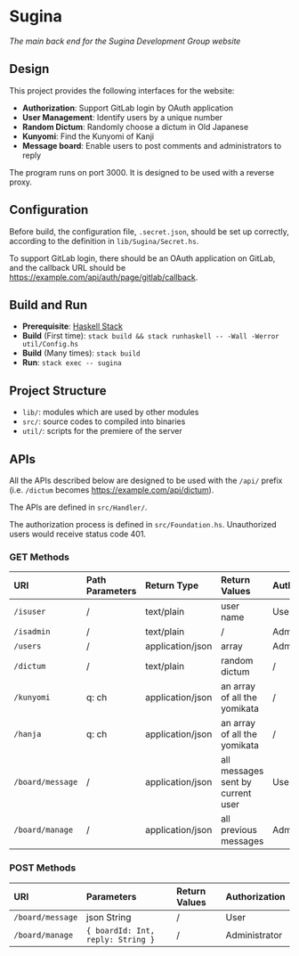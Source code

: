 # Sugina

_The main back end for the Sugina Development Group website_

## Design

This project provides the following interfaces for the website:

* **Authorization**: Support GitLab login by OAuth application
* **User Management**: Identify users by a unique number
* **Random Dictum**: Randomly choose a dictum in Old Japanese
* **Kunyomi**: Find the Kunyomi of Kanji
* **Message board**: Enable users to post comments and administrators to reply

The program runs on port 3000. It is designed to be used with a reverse proxy.

## Configuration

Before build, the configuration file, `.secret.json`, should be set up correctly, according to the definition in `lib/Sugina/Secret.hs`.

To support GitLab login, there should be an OAuth application on GitLab, and the callback URL should be https://example.com/api/auth/page/gitlab/callback.

## Build and Run

* **Prerequisite**: [Haskell Stack](https://www.haskellstack.org/)
* **Build** (First time): `stack build && stack runhaskell -- -Wall -Werror util/Config.hs`
* **Build** (Many times): `stack build`
* **Run**: `stack exec -- sugina`

## Project Structure

* `lib/`: modules which are used by other modules
* `src/`: source codes to compiled into binaries
* `util/`: scripts for the premiere of the server

## APIs

All the APIs described below are designed to be used with the `/api/` prefix (i.e. `/dictum` becomes https://example.com/api/dictum).

The APIs are defined in `src/Handler/`.

The authorization process is defined in `src/Foundation.hs`. Unauthorized users would receive status code 401.

### **GET** Methods

| URI | Path Parameters | Return Type | Return Values | Authorization |
| :- | :- | :- | :- | :- |
| `/isuser` | / | text/plain | user name | User |
| `/isadmin` | / | text/plain | / | Administrator |
| `/users` | / | application/json | array | Administrator |
| `/dictum` | / | text/plain | random dictum | / |
| `/kunyomi` | q: ch | application/json | an array of all the yomikata | / |
| `/hanja` | q: ch | application/json | an array of all the yomikata | / |
| `/board/message` | / | application/json | all messages sent by current user | User |
| `/board/manage` | / | application/json | all previous messages | Administrator |

### **POST** Methods

| URI | Parameters | Return Values | Authorization |
| :- | :- | :- | :- |
| `/board/message` | json String | / | User |
| `/board/manage` | `{ boardId: Int, reply: String }` | / | Administrator |
